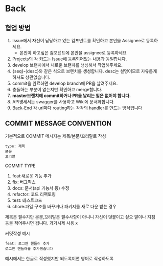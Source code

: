 # Back

## 협업 방법

1. Issue에서 자신이 담당하고 있는 컴포넌트를 확인하고 본인을 Assignee로 등록하세요.
   * 본인이 하고싶은 컴포넌트에 본인을 assignee로 등록하세요
2. Projects의 각 카드는 Issue에 등록되어있는 내용과 동일합니다.
3. develop 브랜치에서 새로운 브랜치를 생성해서 작업해주세요.
4. {seq}-{desc}와 같은 식으로 브랜치를 생성합니다. desc는 설명이므로 자유롭게 하셔도 상관없습니다.
5. commit을 완료하면 develop branch에 PR을 날려주세요.
6. 충돌하는 부분이 없는지만 확인하고 merge합니다.
7. **master브랜치에 commit하거나 PR을 날리는 일은 없어야 합니다.**
8. API명세서는 swagger를 사용하고 Wiki에 문서화합니다.
9. Back-End 각 url마다 routing하는 각각의 handler를 만드는 방식입니다

## COMMIT MESSAGE CONVENTION
기본적으로 COMMIT 메시지는 제목/본문/꼬리말로 작성
```none
type: 제목
본문
꼬리말
```
COMMIT TYPE
1. feat:새로운 기능 추가
2. fix: 버그픽스
3. docs: 문서(api 기능서 등) 수정
4. refactor: 코드 리펙토링
5. test: 테스트코드
6. chore:파일 구조를 바꾸거나 패키지를 새로 다운 받는 경우

제목은 필수지만 본문,꼬리말은 필수사항이 아니니 자신이 덧붙이고 싶으 말이나 지침 등을 적어주시면 됩니다.
과거시제 사용 x

커밋작성 예시
```
feat: 로그인 핸들러 추가
로그인 핸들러를 추가했습니다
```
예시에서는 한글로 작성했지만 되도록이면 영어로 작성하도록 
